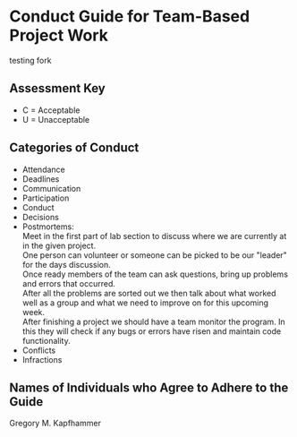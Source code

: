 # Conduct Guide for Team-Based Project Work

testing fork

## Assessment Key

* C = Acceptable
* U = Unacceptable

## Categories of Conduct

* Attendance
* Deadlines
* Communication
* Participation
* Conduct
* Decisions
* Postmortems:     
  Meet in the first part of lab section to discuss where we are currently at in the given project.   
  One person can volunteer or someone can be picked to be our "leader" for the days     discussion.   
  Once ready members of the team can ask questions, bring up problems and errors that occurred.   
  After all the problems are sorted out we then talk about what worked well as a group and what we need to improve on for this upcoming week.   
  After finishing a project we should have a team monitor the program. In this they will check if any bugs or errors have risen and maintain code functionality.    
* Conflicts
* Infractions

## Names of Individuals who Agree to Adhere to the Guide

Gregory M. Kapfhammer

